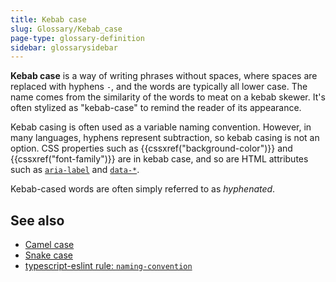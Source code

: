 ```yaml
---
title: Kebab case
slug: Glossary/Kebab_case
page-type: glossary-definition
sidebar: glossarysidebar
---
```



**Kebab case** is a way of writing phrases without spaces, where spaces are replaced with hyphens `-`, and the words are typically all lower case. The name comes from the similarity of the words to meat on a kebab skewer. It's often stylized as "kebab-case" to remind the reader of its appearance.

Kebab casing is often used as a variable naming convention. However, in many languages, hyphens represent subtraction, so kebab casing is not an option. CSS properties such as {{cssxref("background-color")}} and {{cssxref("font-family")}} are in kebab case, and so are HTML attributes such as [`aria-label`](/en-US/docs/Web/Accessibility/ARIA/Attributes/aria-label) and [`data-*`](/en-US/docs/Web/HTML/Global_attributes/data-*).

Kebab-cased words are often simply referred to as _hyphenated_.

## See also

- [Camel case](/en-US/docs/Glossary/Camel_case)
- [Snake case](/en-US/docs/Glossary/Snake_case)
- [typescript-eslint rule: `naming-convention`](https://typescript-eslint.io/rules/naming-convention/)
